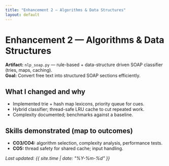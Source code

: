```yaml
---
title: "Enhancement 2 — Algorithms & Data Structures"
layout: default
---
```


# Enhancement 2 — Algorithms & Data Structures

**Artifact:** `nlp_soap.py` — rule-based + data-structure driven SOAP classifier (tries, maps, caching).  
**Goal:** Convert free text into structured SOAP sections efficiently.

## What I changed and why
- Implemented trie + hash map lexicons, priority queue for cues.
- Hybrid classifier; thread-safe LRU cache to cut repeated work.
- Complexity documented; benchmarks against a baseline.

## Skills demonstrated (map to outcomes)
- **CO3/CO4:** algorithm selection, complexity analysis, performance tests.
- **CO5:** thread safety for shared cache; input handling.


_Last updated: {{ site.time | date: "%Y-%m-%d" }}_

